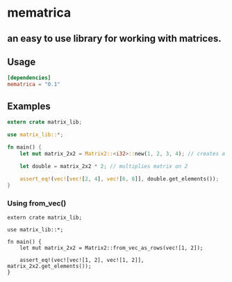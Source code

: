 # mematrica

## an easy to use library for working with matrices.

## Usage
```toml
[dependencies]
mematrica = "0.1"
```

## Examples
```rust
extern crate matrix_lib;

use matrix_lib::*;

fn main() {
    let mut matrix_2x2 = Matrix2::<i32>::new(1, 2, 3, 4); // creates a matrix 2x2 with elements 1, 2, 3, 4
    
    let double = matrix_2x2 * 2; // multiplies matrix on 2

    assert_eq!(vec![vec![2, 4], vec![6, 8]], double.get_elements()); 
}
```

### Using from_vec()
```
extern crate matrix_lib;

use matrix_lib::*;

fn main() {
    let mut matrix_2x2 = Matrix2::from_vec_as_rows(vec![1, 2]);

    assert_eq!(vec![vec![1, 2], vec![1, 2]], matrix_2x2.get_elements()); 
}
```

